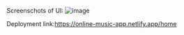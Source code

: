 Screenschots of UI:
![image](https://user-images.githubusercontent.com/108880404/222742344-1448574d-0f2c-4abb-848c-d914604aa73f.png)

Deployment link:https://online-music-app.netlify.app/home
